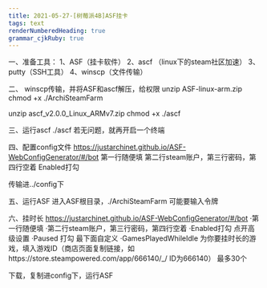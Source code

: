 ```yaml
---
title: 2021-05-27-[树莓派4B]ASF挂卡
tags: text
renderNumberedHeading: true
grammar_cjkRuby: true
---
```

一、准备工具：
1、ASF（挂卡软件）
2、ascf （linux下的steam社区加速）
3、putty（SSH工具）
4、winscp（文件传输）

二、
winscp传输，并将ASF和ascf解压，给权限
unzip ASF-linux-arm.zip
chmod +x ./ArchiSteamFarm

unzip ascf_v2.0.0_Linux_ARMv7.zip
chmod +x  ./ascf 

三、运行ascf
./ascf
若无问题，就再开启一个终端

四、配置config文件
https://justarchinet.github.io/ASF-WebConfigGenerator/#/bot
第一行随便填
第二行steam账户，第三行密码，第四行空着
Enabled打勾

传输进../config下

五、运行ASF
进入ASF根目录，./ArchiSteamFarm
可能要输入令牌


六、挂时长
https://justarchinet.github.io/ASF-WebConfigGenerator/#/bot
·第一行随便填
·第二行steam账户，第三行密码，第四行空着
·Enabled打勾
点开高级设置
·Paused 打勾
最下面自定义
·GamesPlayedWhileIdle 为你要挂时长的游戏，填入游戏ID（商店页面复制链接，如https://store.steampowered.com/app/666140/_/   ID为666140）  最多30个

下载，复制进config下，运行ASF


